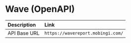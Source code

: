 # Wave \(OpenAPI\)

| Description | Link |
| :--- | :--- |
| API Base URL | `https://wavereport.mobingi.com/` |

